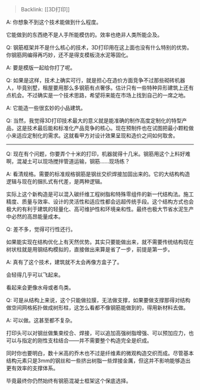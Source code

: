 > Backlink: [[3D打印]]

A: 你想象不到这个技术能做到什么程度。

它能做到的东西绝不是人手所能模仿的。效率也绝非人类所能企及。

Q: 钢筋框架并不是什么核心的技术，3D打印用在这上面也没有什么特别的优势。你钢筋网编得再巧妙，还不是得支模板浇水泥等固化。

A: 要是模版一起给你打了呢。

Q: 如果是这样，技术上确实可行，就是担心在造价方面竞争不过那些砌砖机器人，毕竟别墅，租屋要用那么多钢筋有点奢侈。估计只有一些特种异形建筑上还有点机会。不过确实是一个技术思路，希望将来能在市场上找到自己的一席之地。

A: 它能造一些很玄妙的小品建筑。

Q: 当然，我觉得3D打印技术最大的意义就是能准确的制作高度定制化的特型产品，这是技术最后能和标准化产品竞争的核心。现在预制件也在试图把最小颗粒做小来适应定制化的需求。这就看甲方对设计效果呈现和造价之间如何取舍。

---

Q: 现在有个问题，你要弄个十米的打印，机器就得十几米。钢筋用这个上料好难啊，混凝土可以现场搅拌管道运输，钢筋......现场练？

A: 看清规格。需要的标准规格钢筋是钢丝交织焊接加固出来的。它的大结构构造逻辑与现在的捆扎式有代差，是两种逻辑。

实际上这个新构造是可以混入碳纤维工程树脂和特殊零组件的新一代结构法。施工精度、质量与效率、设计的灵活性和适应性都会远超传统手段。这个结构方式也会极大的有利于建筑的轻量化、高可维护性和环境亲和性。最终也极大节省水泥生产中必然的高昂能量成本。

Q: 差不多，觉得可行性还行。

如果能实现在结构优化上有天然优势。其实只要能做出来，就不需要传统结构现在树状柱就是用钢结构模拟的，直接做出来算是省了一步，前提是第一步。

A: 真有了这个技术，建筑就不太会再像方盒子了。

会轻得几乎可以飞起来。

看起来会更像水母或者鸟类。

Q: 可是从结构上来说，这个只能做拉膜，无法做支撑，如果要做支撑那得对结构做空间网格拓扑做成树形柱，这怎么看都不像钢筋能做到的，得用新材料去做。

A: 可以做。这甚至都不复杂。

打印头可以对钢丝做集束绞合、焊接，可以追加高强树脂增强、可以预加应力，也可以与指定的刚性支柱结合——并不需要整个构造完全是织成。

同时你也要明白，数十米高的乔木也不过是纤维素的微观构造交织而成。尽管基本结构元素只是3mm的钢丝和一些挤出树脂一些焊接金厲，但这并不影响能够造出更有效率的支撑体系。

毕竟最终你仍然始终有钢筋混凝士框架这个保底选择。
